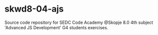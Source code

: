 # skwd8-04-ajs
Source code repository for SEDC Code Academy @Skopje 8.0 4th subject 'Advanced JS Development' G4 students exercises.
